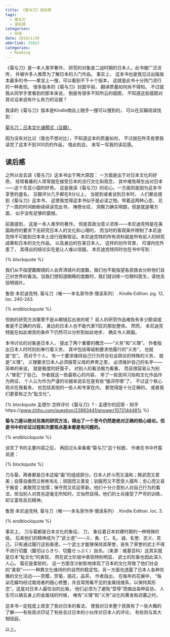 ```yaml
---
title: 《菊与刀》读后感
tags:
  - 菊与刀
  - 读后感
categories:
  - 杂说
date: 2019/1/20
abbrlink: 25822
categories:
  - Reading
---
```


《菊与刀》是一本人类学著作， 研究的对象是二战时期的日本人。此书被广泛流传， 并被许多人推荐为了解日本的入门作品。 事实上， 这本书也是我见过出版版本最多的书——某宝上一搜，可以看到不下十个版本， 这就是此书十分热门流行的一种表现。 很多版本的《菊与刀》封面华丽， 翻译质量如何尚不得知。 不过就我从同学手里看到的那本来说， 倒是有很多不知所云的插图， 不知道这些插图对其论证来说有什么有力的证据？ 

我读的《菊与刀》版本是Kindle商店上随手一搜可以搜到的， 可以在豆瓣阅读找到：

[菊与刀：日本文化诸模式（豆瓣）](https://book.douban.com/subject/26770145/)

因为没有对比过（我也不想对比），不知道这本的质量如何， 不过就在昨天夜里我读完了这本不到300页的作品， 借此机会， 来写一写我的读后感。

## 读后感

之所以会去读《菊与刀》这本书出于两大原因： 一方面是出于对日本文化的好奇， 经常看番的人常常就在接受日本的流行文化和观念， 其中难免萌生出对日本——这个东亚小国的好奇。 这是我读《菊与刀》的初心。一方面则是因为这本书享誉的盛名， 豆瓣评分几乎都在8分以上， 当提到或者谈到日本时， 人们都会提到《菊与刀》这本书， 这使我觉得这本书似乎是必读之物。带着这两种心态， 花了一周的时间断断续续读完此书， 掩卷长叹， 洞察力确实明朗，但是就是哪方面， 似乎没有足够的震撼。

前面提到， 这是一本人类学的著作。 但是其政治意义浓厚——本尼迪克特是在美国政府的要求下去研究日本人的文化和心理的， 而当时的客观条件限制了本尼迪克特不可能到日本本土进行观察取证。本尼迪克特的所有资料就是所有前人的研究成果和日本的文化作品， 以及身边的在美日本人。 这样的创作背景， 可谓内忧外患了， 其得出的结论实在是让人难以信服。 本尼迪克特同时也在书中写到：

{% blockquote %}

我们从不指望戴眼镜的人会弄清镜片的度数，我们也不能指望各民族会分析他们自己对世界的看法。当我们想知道眼睛的度数时，我们就训练一位眼科医生，请他去验明镜片。

鲁思·本尼迪克特, 菊与刀（唯一一本名家作序·慢读系列）. Kindle Edition. pg. 12, loc. 240-243.

{% endblockquote %}

但她的研究方法哪里不是从眼镜后出发的呢？ 前人的研究作品难免有多少勘误或者是不正确的内容， 身边的日本人也不能代表11区的那批整体。 然而， 本尼迪克特能在如此艰苦的条件下仍然可以分析到如此地步， 确实令人佩服。

本书讨论的对象是日本人， 提出了两个重要的概念——“义务”和“义理”， 作者指出日本人时时刻刻奉行着义务， 其中包括等级制要求他履行的“义务”， 也就是“忠”。 而对于个人， 有一个要求维持自己行为符合社会舆论的特殊的义务， 就是“义理”。 义理要求日本人必须报答父母的养育之恩， 必须维护自己的名字——简单的来说， 就是极度的好面子， 对别人的看法极为看重， 而且很容易认为别人“冒犯”了自己。 作者就这一些最核心的内容， 举了一些民间习俗和文化作品作为例证， 个人认为作为严谨的论据来说实在是有些“强词夺理”了。 不过这个核心观点在我看来， 也包括其他的一些人和专家在内， 都觉得是十分正确的。 或者我们更爱称之为“耻文化”。

{% blockquote 孟德尔 怎样评价《菊与刀》? - 孟德尔的回答 - 知乎https://www.zhihu.com/question/23983441/answer/107214448% %}

**菊与刀是以绝对另类的研究方法，得出了一个至今仍然是绝对正确的核心结论。但是书中的论证过程和次要观点基本都是有问题的。**

{% endblockquote %}

谈完了书的主要内容之后， 再回过头来看看“菊与刀”这个标题， 作者在书中开篇说道：

{% blockquote %}

刀与菊，两者都是日本这幅“画”的组成部分。日本人好斗而又温和；黩武而又爱美；自尊自傲而又彬彬有礼；顽固而又善变；驯服而又不愿受人摆布；忠心而又易于叛变；勇敢而又怯懦；保守而又欢迎革新。他们十分介意别人对自己行为的看法，但当别人对其劣迹毫无所知时，又怡然自得。他们的士兵接受了严苛的训练，却又富有反抗精神。

鲁思·本尼迪克特, 菊与刀（唯一一本名家作序·慢读系列）. Kindle Edition. loc. 3.

{% endblockquote %}

事实上， 刀与菊都是日本文化的象征。 刀， 象征着日本封建时期的一种特殊阶级， 后来他们的精神成为了“武士道”——义、勇、仁、礼、诚、名誉、忠义、克己。只有通过履行这些美德，一个武士才能够保持其荣誉，丧失了荣誉的武士不得不进行切腹（腹切はらきり、切腹せっぷく）自杀。（来源：维基百科）这其实就是日本“耻文化”的表现， 而在武士阶层中表现特别明显， 武士的形象也因此深入人心。 菊花是柔软的， 这一方面含沙射影地体现了日本的文化导致了他们社会的“柔软”——一种靠文化维持的的自然的稳定性。另一方面也透露了日本人各种优雅的文化活动——赏樱，赏菊，插花，品茶， 作者指出， 在每年的花展中， “每朵花瓣均经过栽培者的细心修整，并且常用看不见的金属线维系，以保持其形恣”。这是对日本人最恰当的比喻， 他们必须为了避免“受辱”而做出各种妥协， 人生可以摘去身上的金属线的时候， 唯有“义理”和“义务”淡化的黄发和迟暮之时。

这本书一定程度上改变了我对日本的看法， 使我对日本整个民族有了一些大概的了解——有些观点印证了有些去过日本的小伙伴对日本人的评论， 有些则与其大相径庭。 

以上。





